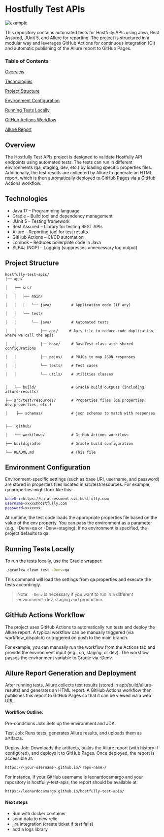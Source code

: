 # Hostfully Test APIs

![example](https://github.com/leonardocamargo/hostfully-test-apis/actions/workflows/automation-apis.yml/badge.svg)

This repository contains automated tests for Hostfully APIs using Java, Rest Assured, JUnit 5, and Allure for reporting. The project is structured in a modular way and leverages GitHub Actions for continuous integration (CI) and automatic publishing of the Allure report to GitHub Pages.

### Table of Contents

[Overview](#overview)

[Technologies](#technologies)

[Project Structure](#project-structure)

[Environment Configuration](#environment-configuration)

[Running Tests Locally](#running-tests-locally)

[GitHub Actions Workflow](#github-actions-workflow)

[Allure Report](#allure-report)



## Overview


The Hostfully Test APIs project is designed to validate Hostfully API endpoints using automated tests. The tests can run in different environments (qa, staging, dev, etc.) by loading specific properties files. Additionally, the test results are collected by Allure to generate an HTML report, which is then automatically deployed to GitHub Pages via a GitHub Actions workflow.


## Technologies

- Java 17 – Programming language
- Gradle – Build tool and dependency management
- JUnit 5 – Testing framework
- Rest Assured – Library for testing REST APIs
- Allure – Reporting tool for test results
- GitHub Actions – CI/CD automation
- Lombok – Reduces boilerplate code in Java
- SLF4J (NOP) – Logging (suppresses unnecessary log output)



## Project Structure 
```
hostfully-test-apis/
├── app/  

│   ├── src/

│   │   ├── main/

│   │   │   └── java/         # Application code (if any)

│   │   └── test/

│   │       └── java/         # Automated tests

│   │           ├── api/     # Apis file to reduce code duplication, where we call the apis

│   │           ├── base/     # BaseTest class with shared configurations

│   │           ├── pojos/    # POJOs to map JSON responses

│   │           └── tests/    # Test cases

│   │           └── utils/    # utilities classes


│   └── build/                # Gradle build outputs (including allure-results)

├── src/test/resources/       # Properties files (qa.properties, dev.properties, etc.)

│    ├── schemas/             # json schemas to match with responses


├── .github/

│   └── workflows/            # GitHub Actions workflows

├── build.gradle              # Gradle build configuration

└── README.md                 # This file
```

## Environment Configuration

Environment-specific settings (such as base URI, username, and password) are stored in properties files located in src/test/resources. For example, qa.properties might look like this:
```sh
baseUri=https://qa-assessment.svc.hostfully.com
username=xxxxx@hostfully.com
password=xxxxxxx
```

At runtime, the test code loads the appropriate properties file based on the value of the env property. You can pass the environment as a parameter (e.g., -Denv=qa or -Denv=staging). If no environment is specified, the project defaults to qa.

## Running Tests Locally

To run the tests locally, use the Gradle wrapper:

```sh
./gradlew clean test -Denv=qa
```


This command will load the settings from qa.properties and execute the tests accordingly.


> Note: ` -Denv` is necessary if you want to run in a different environment: dev, staging and production.


## GitHub Actions Workflow 


The project uses GitHub Actions to automatically run tests and deploy the Allure report. A typical workflow can be manually triggered (via workflow_dispatch) or triggered on push to the main branch.

For example, you can manually run the workflow from the Actions tab and provide the environment input (e.g., qa, staging, or dev). The workflow passes the environment variable to Gradle via -Denv.


## Allure Report Generation and Deployment 

After running tests, Allure collects test results (stored in app/build/allure-results) and generates an HTML report. A GitHub Actions workflow then publishes this report to GitHub Pages so that it can be viewed via a web URL.

#### Workflow Outline:

Pre-conditions Job: Sets up the environment and JDK.

Test Job: Runs tests, generates Allure results, and uploads them as artifacts.

Deploy Job: Downloads the artifacts, builds the Allure report (with history if configured), and deploys it to GitHub Pages.
Once deployed, the report is accessible at:

```sh
https://<your-username>.github.io/<repo-name>/
```
For instance, if your GitHub username is leonardocamargo and your repository is hostfully-test-apis, the report should be available at:
```sh
https://leonardocamargo.github.io/hostfully-test-apis/
```

#### Next steps

- Run with docker container
- send data to new relic
- jira integration (create ticket if test fails)
- add a logs library
  